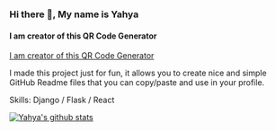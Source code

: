 ### Hi there 👋, My name is Yahya
#### I am creator of this QR Code Generator
[I am creator of this QR Code Generator](https://yahyafazlani.pythonanywhere.com/)

I made this project just for fun, it allows you to create nice and simple GitHub Readme files that you can copy/paste and use in your profile.

Skills: Django / Flask / React

[![Yahya's github stats](https://github-readme-stats.vercel.app/api?username=YahyaFazlani)](https://github.com/YahyaFazlani/github-readme-stats)

